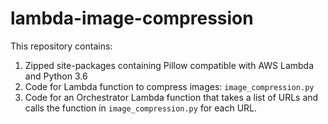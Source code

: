 # lambda-image-compression

This repository contains:
1. Zipped site-packages containing Pillow compatible with AWS Lambda and Python 3.6
2. Code for Lambda function to compress images: `image_compression.py`
3. Code for an Orchestrator Lambda function that takes a list of URLs and calls the function in `image_compression.py` for each URL.
